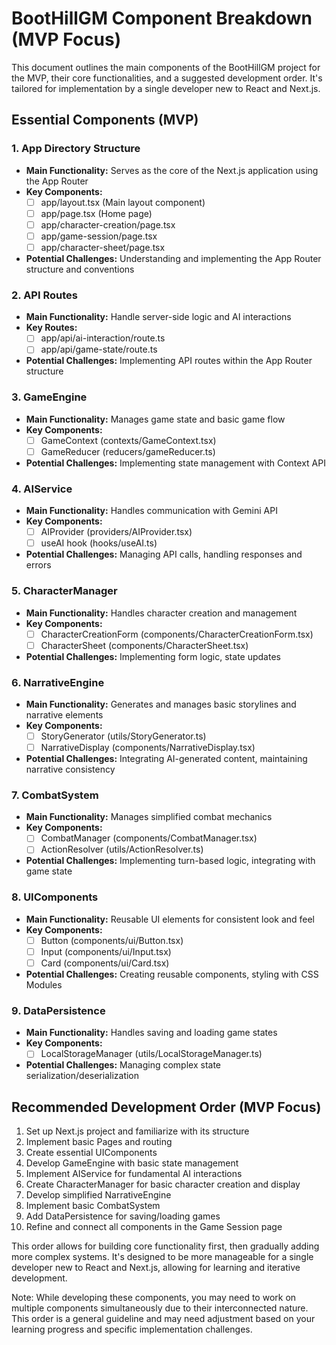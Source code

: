 # BootHillGM Component Breakdown (MVP Focus)

This document outlines the main components of the BootHillGM project for the MVP, their core functionalities, and a suggested development order. It's tailored for implementation by a single developer new to React and Next.js.

## Essential Components (MVP)

### 1. App Directory Structure
- **Main Functionality:** Serves as the core of the Next.js application using the App Router
- **Key Components:**
  - [ ] app/layout.tsx (Main layout component)
  - [ ] app/page.tsx (Home page)
  - [ ] app/character-creation/page.tsx
  - [ ] app/game-session/page.tsx
  - [ ] app/character-sheet/page.tsx
- **Potential Challenges:** Understanding and implementing the App Router structure and conventions

### 2. API Routes
- **Main Functionality:** Handle server-side logic and AI interactions
- **Key Routes:**
  - [ ] app/api/ai-interaction/route.ts
  - [ ] app/api/game-state/route.ts
- **Potential Challenges:** Implementing API routes within the App Router structure

### 3. GameEngine
- **Main Functionality:** Manages game state and basic game flow
- **Key Components:**
  - [ ] GameContext (contexts/GameContext.tsx)
  - [ ] GameReducer (reducers/gameReducer.ts)
- **Potential Challenges:** Implementing state management with Context API

### 4. AIService
- **Main Functionality:** Handles communication with Gemini API
- **Key Components:**
  - [ ] AIProvider (providers/AIProvider.tsx)
  - [ ] useAI hook (hooks/useAI.ts)
- **Potential Challenges:** Managing API calls, handling responses and errors

### 5. CharacterManager
- **Main Functionality:** Handles character creation and management
- **Key Components:**
  - [ ] CharacterCreationForm (components/CharacterCreationForm.tsx)
  - [ ] CharacterSheet (components/CharacterSheet.tsx)
- **Potential Challenges:** Implementing form logic, state updates

### 6. NarrativeEngine
- **Main Functionality:** Generates and manages basic storylines and narrative elements
- **Key Components:**
  - [ ] StoryGenerator (utils/StoryGenerator.ts)
  - [ ] NarrativeDisplay (components/NarrativeDisplay.tsx)
- **Potential Challenges:** Integrating AI-generated content, maintaining narrative consistency

### 7. CombatSystem
- **Main Functionality:** Manages simplified combat mechanics
- **Key Components:**
  - [ ] CombatManager (components/CombatManager.tsx)
  - [ ] ActionResolver (utils/ActionResolver.ts)
- **Potential Challenges:** Implementing turn-based logic, integrating with game state

### 8. UIComponents
- **Main Functionality:** Reusable UI elements for consistent look and feel
- **Key Components:**
  - [ ] Button (components/ui/Button.tsx)
  - [ ] Input (components/ui/Input.tsx)
  - [ ] Card (components/ui/Card.tsx)
- **Potential Challenges:** Creating reusable components, styling with CSS Modules

### 9. DataPersistence
- **Main Functionality:** Handles saving and loading game states
- **Key Components:**
  - [ ] LocalStorageManager (utils/LocalStorageManager.ts)
- **Potential Challenges:** Managing complex state serialization/deserialization

## Recommended Development Order (MVP Focus)

1. Set up Next.js project and familiarize with its structure
2. Implement basic Pages and routing
3. Create essential UIComponents
4. Develop GameEngine with basic state management
5. Implement AIService for fundamental AI interactions
6. Create CharacterManager for basic character creation and display
7. Develop simplified NarrativeEngine
8. Implement basic CombatSystem
9. Add DataPersistence for saving/loading games
10. Refine and connect all components in the Game Session page

This order allows for building core functionality first, then gradually adding more complex systems. It's designed to be more manageable for a single developer new to React and Next.js, allowing for learning and iterative development.

Note: While developing these components, you may need to work on multiple components simultaneously due to their interconnected nature. This order is a general guideline and may need adjustment based on your learning progress and specific implementation challenges.